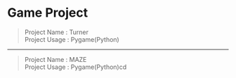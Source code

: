 # Game Project
> Project Name	: Turner <br>
> Project Usage	: Pygame(Python)
---
> Project Name	: MAZE <br>
> Project Usage	: Pygame(Python)cd

